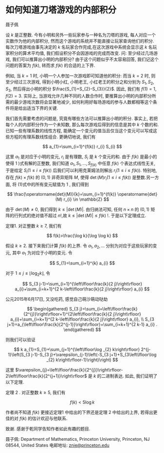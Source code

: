 # 如何知道刀塔游戏的内部积分 

聂子佩

设 $k$ 是正整数. 今有小明和另外一些玩家参与一种名为刀塔的游戏, 每人对应一个实数作为他的内部积分, 然而这个游戏的系统并不能直接让玩家查询他们的积分. 每次刀塔游戏由事先决定的 $k$ 名玩家合作完成,在这次游戏中系统会显示这 $k$ 名玩家积分的算术平均值, 我们假设积分不会因游戏的完成而改变. 问: 至少经过几场游戏, 我们可以推算出小明的内部积分? 由于这个问题似乎不太容易回答, 我们记这个问题的答案为 $f(k)$, 转而求 $f(k)$ 的合适的上下界.

例如, 当 $k=1$ 时, 小明一个人参加一次游戏即可知道他的积分: 而当 $k=2$ 时, 则至少经过三次游戏, 得到小明小红, 小明老王, 小红老王的积分之和分别为 $S_{1}, S_{2}, S_{3}$, 然后得出小明的积分 $\frac{S_{1}+S_{2}-S_{3}}{2}$. 因此, 我们有 $f(1)=1, f(2)=3$. 实际上, 当游戏允许几种不同的人数合作时, 要推算出小明的内部积分所需的最少游戏次数将会显著地减少, 如何利用好每场游戏的参与人数都相等这个条件将是给出适当下界的关键.

我们首先需要考虑的问题是, 究竟有哪些方法可以推算出小明的积分. 事实上, 若把每个人的内部积分作为一个未知数, 那么每次游戏后得到的信息是其中 $k$ 个数的和. 已知一些有理系数的线性方程, 能确定一个变元的值当且仅当这个变元可以写成这些方程的有理系数线性组合. 更确切地说, 我们有

$$
a_{1}=\sum_{i=1}^{f(k)} r_{i} S_{i}
$$

这里 $a_{1}$ 是对应于小明的变元, $r_{i}$ 是有理数, $S_{i}$ 是 $k$ 个变元的和. 由于 $f(k)$ 是最小的使得 1 )式有解的正整数, 我们知道 $a_{1}, S_{1}, \ldots, S_{f(k)}$ 中任意 $f(k)$ 个表达式线性无关, 于是给定 $S_{i}(1 \leqslant i \leqslant f(k))$ 后我们可以利用克莱姆法则解出 $r_{i}(1 \leqslant i \leqslant f(k))$. 特别地, 存在 $f(k) \times f(k)$ 的 $(0,1)$ 非奇异矩阵 $M$, 使得 $\operatorname{det}(M) r_{i}(1 \leqslant i \leqslant f(k))$ 是整数.另一方面, 将 (1)式中的所有变元赋值为 1 , 我们得到

$$
\frac{\operatorname{det}(M)}{k}=\sum_{i=1}^{f(k)} \operatorname{det}(M) r_{i} \in \mathbb{Z}
$$

由于 $\operatorname{det}(M) \neq 0$, 我们得到 $k \leqslant|\operatorname{det}(M)|$. 由归纳法可知, 任何 $n \times n$ 的 $(0,1)$ 矩阵的行列式的绝对值不超过 $n !$,故 $k \leqslant|\operatorname{det}(M)| \leqslant f(k)$ !. 于是以下定理成立.

定理1. 对正整数 $k \geqslant 7$, 我们有

$$
f(k)>\frac{\log k}{\log \log k}
$$

假设 $k \geqslant 2$. 接下来我们计算 $f(k)$ 的上界. 令 $a_{1}, a_{2}, \ldots$ 分别为对应于这些玩家的变元, 其中 $a_{1}$ 为对应于小明的变元. 令

$$
S_{1}=\sum_{i=1}^{k} a_{i}
$$

对于 $1 \leqslant j \leqslant\left\lfloor\log _{2} k\right\rfloor$, 令

$$
S_{3 j-1}=\sum_{i=1}^{\left\lfloor\frac{k}{2 j}\right\rfloor} a_{i}+\sum_{i=k+1}^{2 k-\left\lfloor\frac{k}{2 j}\right\rfloor} a_{i}
$$

公元2015年6月17日, 又没吃药, 感觉自己萌沙萌动哒劫

$$
\begin{gathered}
S_{3 j}=\sum_{i=\left\lfloor\frac{k}{2^{j}}\right\rfloor+1}^{2\left\lfloor\frac{k}{2 j}\right\rfloor} a_{i}+\sum_{i=k+1}^{2 k-\left\lfloor\frac{k}{2 j}\right\rfloor} a_{i}, \\
S_{3 j+1}=a_{\left\lfloor\frac{k}{2^{j-1}}\right\rfloor}+\sum_{i=k+1}^{2 k-1} a_{i} .
\end{gathered}
$$

则我们可以验证

$$
k a_{1}=S_{1}+\sum_{j=1}^{\left\lfloor\log _{2} k\right\rfloor} 2^{j-1}\left(S_{3 j-1}-S_{3 j}+\varepsilon_{j-1}\left(-S_{3 j+1}+S_{3\left\lfloor\log _{2} k\right\rfloor-1}\right)\right)
$$

这里 $\varepsilon_{j}=\left\lfloor\frac{k}{2^{j}}\right\rfloor-2\left\lfloor\frac{k}{2^{j+1}}\right\rfloor$ 是 $k$ 的二进制表达. 如此, 我们证明了以下定理.

定理 2 . 对正整数 $k \geqslant 5$, 我们有

$$
f(k)<5 \log k
$$

作者尚不知道 $f(k)$ 更接近定理1 中给出的下界还是定理 2 中给出的上界, 若得出更佳的对 $f(k)$ 的估计欢迎与他联系.

致谢. 感谢于乾同学告知作者如此有趣的题目.

聂子佩: Department of Mathematics, Princeton University, Princeton, NJ 08544, United States 电邮地址: znie@princeton.edu

